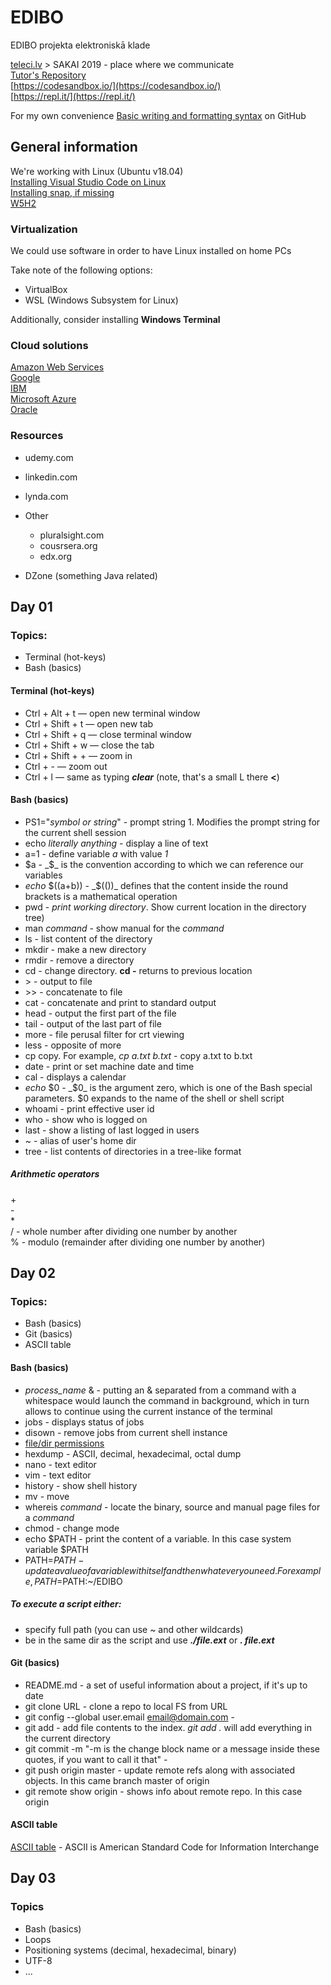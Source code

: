 # EDIBO
EDIBO projekta elektroniskā klade

[teleci.lv](http://teleci.lv/) > SAKAI 2019 - place where we communicate  
[Tutor's Repository](https://github.com/tatusmatrix/EDIBO)  
[https://codesandbox.io/](https://codesandbox.io/)  
[https://repl.it/](https://repl.it/)  

For my own convenience [Basic writing and formatting syntax](https://docs.github.com/en/github/writing-on-github/basic-writing-and-formatting-syntax) on GitHub  

## General information
We're working with Linux (Ubuntu v18.04)  
[Installing Visual Studio Code on Linux](https://code.visualstudio.com/docs/setup/linux)  
[Installing snap, if missing](https://snapcraft.io/docs/installing-snap-on-ubuntu)  
[W5H2](https://study.com/academy/lesson/the-w5hh-principle-in-software-project-management-definition-examples.html)  

### Virtualization
We could use software in order to have Linux installed on home PCs  

Take note of the following options:  
- VirtualBox
- WSL (Windows Subsystem for Linux)

Additionally, consider installing **Windows Terminal**

### Cloud solutions
[Amazon Web Services](https://aws.amazon.com/)  
[Google](https://cloud.google.com/)  
[IBM](https://www.ibm.com/cloud)  
[Microsoft Azure](https://azure.microsoft.com/en-us/)  
[Oracle](https://www.oracle.com/cloud/)  

### Resources
- udemy.com
- linkedin.com
- lynda.com
- Other
  - pluralsight.com
  - cousrsera.org
  - edx.org

- DZone (something Java related)

## Day 01
### Topics:
- Terminal (hot-keys)
- Bash (basics)

#### Terminal (hot-keys)
- Ctrl + Alt + t    — open new terminal window
- Ctrl + Shift + t  — open new tab
- Ctrl + Shift + q  — close terminal window
- Ctrl + Shift + w  — close the tab
- Ctrl + Shift + +  — zoom in
- Ctrl + -          — zoom out
- Ctrl + l          — same as typing ***clear*** (note, that's a small L there **<**)

#### Bash (basics)
- PS1="_symbol or string_" - prompt string 1. Modifies the prompt string for the current shell session
- echo _literally anything_ - display a line of text
- a=1 - define variable _a_ with value _1_
- $a - _$_ is the convention according to which we can reference our variables
- _echo_ $((a+b)) - _$(())_ defines that the content inside the round brackets is a mathematical operation
- pwd - _print working directory_. Show current location in the directory tree)
- man _command_ - show manual for the _command_
- ls - list content of the directory
- mkdir - make a new directory
- rmdir - remove a directory
- cd - change directory. **cd -** returns to previous location
- \> - output to file
- \>> - concatenate to file
- cat - concatenate and print to standard output
- head - output the first part of the file
- tail - output of the last part of file
- more - file perusal filter for crt viewing
- less - opposite of more
- cp copy. For example, _cp a.txt b.txt_ - copy a.txt to b.txt
- date - print or set machine date and time
- cal - displays a calendar
- _echo_ $0 - _$0_ is the argument zero, which is one of the Bash special parameters. $0 expands to the name of the shell or shell script
- whoami - print effective user id
- who - show who is logged on
- last - show a listing of last logged in users
- ~ - alias of user's home dir
- tree - list contents of directories in a tree-like format
##### Arithmetic operators
\+  
\-  
\*  
\/ - whole number after dividing one number by another  
\% - modulo (remainder after dividing one number by another)  

## Day 02
### Topics:
- Bash (basics)
- Git (basics)
- ASCII table

#### Bash (basics)
- _process_name_ & - putting an & separated from a command with a whitespace would launch the command in background, which in turn allows to continue using the current instance of the terminal
- jobs - displays status of jobs
- disown - remove jobs from current shell instance
- [file/dir permissions](https://www.tutorialspoint.com/unix/unix-file-permission.htm)
- hexdump - ASCII, decimal, hexadecimal, octal dump
- nano - text editor
- vim - text editor
- history - show shell history
- mv - move
- whereis _command_ - locate the binary, source and manual page files for a _command_
- chmod - change mode
- echo $PATH - print the content of a variable. In this case system variable $PATH
- PATH=$PATH - update a value of a variable with itself and then whatever you need. For example, PATH=$PATH:~/EDIBO
##### To execute a script either:
- specify full path (you can use ~ and other wildcards)
- be in the same dir as the script and use ***./file.ext*** or ***. file.ext***

#### Git (basics)
- README.md - a set of useful information about a project, if it's up to date 
- git clone URL - clone a repo to local FS from URL
- git config --global user.email email@domain.com - 
- git add - add file contents to the index. _git add ._ will add everything in the current directory
- git commit -m "-m is the change block name or a message inside these quotes, if you want to call it that" - 
- git push origin master - update remote refs along with associated objects. In this came branch master of origin
- git remote show origin - shows info about remote repo. In this case origin

#### ASCII table
[ASCII table](http://www.ecowin.org/ascii.htm) - ASCII is American Standard Code for Information Interchange

## Day 03
### Topics
- Bash (basics)
- Loops
- Positioning systems (decimal, hexadecimal, binary)
- UTF-8
- ...
